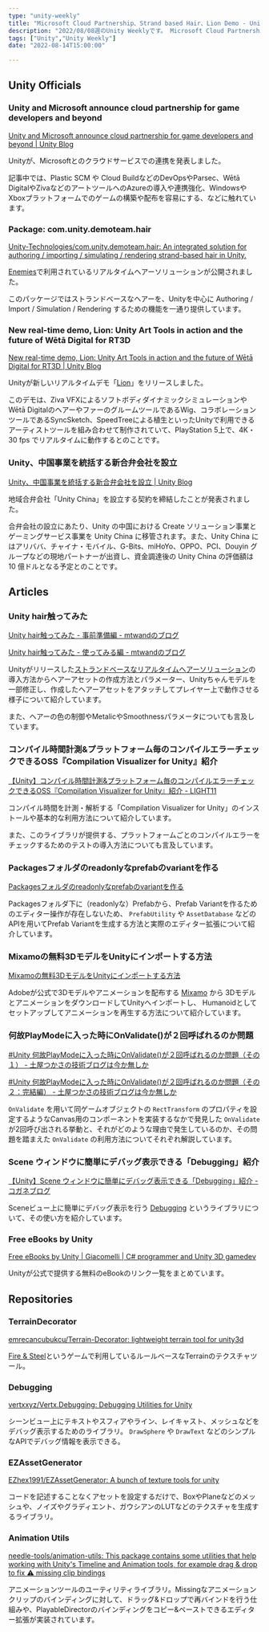 ```yaml
---
type: "unity-weekly"
title: "Microsoft Cloud Partnership、Strand based Hair、Lion Demo - Unity Weekly 081"
description: "2022/08/08週のUnity Weeklyです。 Microsoft Cloud Partnership、Strand based Hair、Lion Demoなどについてとりあげました。"
tags: ["Unity","Unity Weekly"]
date: "2022-08-14T15:00:00"

---
```


## Unity Officials

### Unity and Microsoft announce cloud partnership for game developers and beyond

[Unity and Microsoft announce cloud partnership for game developers and beyond | Unity Blog](https://blog.unity.com/news/unity-and-microsoft-announce-cloud-partnership-for-game-developers-and-beyond)

Unityが、Microsoftとのクラウドサービスでの連携を発表しました。



記事中では、Plastic SCM や Cloud BuildなどのDevOpsやParsec、Wētā DigitalやZivaなどのアートツールへのAzureの導入や連携強化、WindowsやXboxプラットフォームでのゲームの構築や配布を容易にする、などに触れています。

### Package: com.unity.demoteam.hair

[Unity-Technologies/com.unity.demoteam.hair: An integrated solution for authoring / importing / simulating / rendering strand-based hair in Unity.](https://github.com/Unity-Technologies/com.unity.demoteam.hair)

[Enemies](https://unity.com/demos/enemies)で利用されているリアルタイムヘアーソリューションが公開されました。



このパッケージではストランドベースなヘアーを、Unityを中心に Authoring / Import / Simulation / Rendering するための機能を一通り提供しています。

### New real-time demo, Lion: Unity Art Tools in action and the future of Wētā Digital for RT3D

[New real-time demo, Lion: Unity Art Tools in action and the future of Wētā Digital for RT3D | Unity Blog](https://blog.unity.com/technology/new-real-time-demo-lion-unity-art-tools-in-action-and-the-future-of-weta-digital-for)

Unityが新しいリアルタイムデモ「[Lion](https://www.youtube.com/watch?v=KpPx_lvthBQ)」をリリースしました。



このデモは、Ziva VFXによるソフトボディダイナミックシミュレーションやWētā DigitalのヘアーやファーのグルームツールであるWig、コラボレーションツールであるSyncSketch、SpeedTreeによる植生といったUnityで利用できるアーティストツールを組み合わせて制作されていて、PlayStation 5上で、4K・30 fps でリアルタイムに動作するとのことです。

### Unity、中国事業を統括する新合弁会社を設立

[Unity、中国事業を統括する新合弁会社を設立 | Unity Blog](https://blog.unity.com/ja/news/unity-forms-new-venture-to-manage-china-operations)

地域合弁会社「Unity China」を設立する契約を締結したことが発表されました。



合弁会社の設立にあたり、Unity の中国における Create ソリューション事業とゲーミングサービス事業を Unity China に移管されます。また、Unity China にはアリババ、チャイナ・モバイル、G-Bits、miHoYo、OPPO、PCI、Douyin グループなどの現地パートナーが出資し、資金調達後の Unity China の評価額は 10 億ドルとなる予定とのことです。

## Articles

### Unity hair触ってみた

[Unity hair触ってみた - 事前準備編 - mtwandのブログ](https://mtholoblog.hatenablog.com/entry/2022/08/13/023826)

[Unity hair触ってみた - 使ってみる編 - mtwandのブログ](https://mtholoblog.hatenablog.com/entry/2022/08/13/034025)

Unityがリリースした[ストランドベースなリアルタイムヘアーソリューション](https://github.com/Unity-Technologies/com.unity.demoteam.hair)の導入方法からヘアーアセットの作成方法とパラメーター、Unityちゃんモデルを一部修正し、作成したヘアーアセットをアタッチしてプレイヤー上で動作させる様子について紹介しています。



また、ヘアーの色の制御やMetalicやSmoothnessパラメータについても言及しています。

### コンパイル時間計測&プラットフォーム毎のコンパイルエラーチェックできるOSS『Compilation Visualizer for Unity』紹介

[【Unity】コンパイル時間計測&プラットフォーム毎のコンパイルエラーチェックできるOSS『Compilation Visualizer for Unity』紹介 - LIGHT11](https://light11.hatenadiary.com/entry/2022/08/09/195601)

コンパイル時間を計測・解析する「Compilation Visualizer for Unity」のインストールや基本的な利用方法について紹介しています。



また、このライブラリが提供する、プラットフォームごとのコンパイルエラーをチェックするためのテストの導入方法についても言及しています。

### Packagesフォルダのreadonlyなprefabのvariantを作る

[Packagesフォルダのreadonlyなprefabのvariantを作る](https://zenn.dev/shiena/articles/unity-prefab-variant)

Packagesフォルダ下に（readonlyな）Prefabから、Prefab Variantを作るためのエディター操作が存在しないため、 `PrefabUtility` や `AssetDatabase` などのAPIを用いてPrefab Variantを生成する方法と実際のエディター拡張について紹介しています。

### Mixamoの無料3DモデルをUnityにインポートする方法

[Mixamoの無料3DモデルをUnityにインポートする方法](https://zenn.dev/gaku_moriya/articles/d1b451b288786b)

Adobeが公式で3Dモデルやアニメーションを配布する [Mixamo](https://www.mixamo.com/#/) から 3DモデルとアニメーションをダウンロードしてUnityへインポートし、 Humanoidとしてセットアップしてアニメーションを再生する方法について紹介しています。

### 何故PlayModeに入った時にOnValidate()が２回呼ばれるのか問題

[#Unity 何故PlayModeに入った時にOnValidate()が２回呼ばれるのか問題（その１） - 土屋つかさの技術ブログは今か無しか](https://someiyoshino.info/entry/2022/08/12/201247?utm_source=feed)

[#Unity 何故PlayModeに入った時にOnValidate()が２回呼ばれるのか問題（その２：完結編） - 土屋つかさの技術ブログは今か無しか](https://someiyoshino.info/entry/2022/08/13/143639?utm_source=feed)

`OnValidate` を用いて同ゲームオブジェクトの `RectTransform` のプロパティを設定するようなCanvas用のコンポーネントを実装するなかで発見した `OnValidate` が2回呼び出される挙動と、それがどのような理由で発生しているのか、その問題を踏まえた `OnValidate` の利用方法についてそれぞれ解説しています。

### Scene ウィンドウに簡単にデバッグ表示できる「Debugging」紹介

[【Unity】Scene ウィンドウに簡単にデバッグ表示できる「Debugging」紹介 - コガネブログ](https://baba-s.hatenablog.com/entry/2022/08/10/090000)

Sceneビュー上に簡単にデバッグ表示を行う [Debugging](https://github.com/vertxxyz/Vertx.Debugging) というライブラリについて、その使い方を紹介しています。

### Free eBooks by Unity

[Free eBooks by Unity | Giacomelli | C# programmer and Unity 3D gamedev](https://diegogiacomelli.com.br/free-ebooks-by-unity/)

Unityが公式で提供する無料のeBookのリンク一覧をまとめています。

## Repositories

### TerrainDecorator

[emrecancubukcu/Terrain-Decorator: lightweight terrain tool for unity3d](https://github.com/emrecancubukcu/Terrain-Decorator)

[Fire & Steel](https://store.steampowered.com/app/1791790/Fire_and_Steel/)というゲームで利用しているルールベースなTerrainのテクスチャツール。

### Debugging

[vertxxyz/Vertx.Debugging: Debugging Utilities for Unity](https://github.com/vertxxyz/Vertx.Debugging)

シーンビュー上にテキストやスフィアやライン、レイキャスト、メッシュなどをデバッグ表示するためのライブラリ。 `DrawSphere` や `DrawText` などのシンプルなAPIでデバッグ情報を表示できる。

### EZAssetGenerator

[EZhex1991/EZAssetGenerator: A bunch of texture tools for unity](https://github.com/EZhex1991/EZAssetGenerator)

コードを記述することなくアセットを設定するだけで、BoxやPlaneなどのメッシュや、ノイズやグラディエント、ガウシアンのLUTなどのテクスチャを生成するライブラリ。

### Animation Utils

[needle-tools/animation-utils: This package contains some utilities that help working with Unity's Timeline and Animation tools, for example drag & drop to fix ⚠ missing clip bindings](https://github.com/needle-tools/animation-utils)

アニメーションツールのユーティリティライブラリ。Missingなアニメーションクリップのバインディングに対して、ドラッグ&ドロップで再バインドを行う仕組みや、PlayableDirectorのバインディングをコピー&ペーストできるエディター拡張が実装されています。



